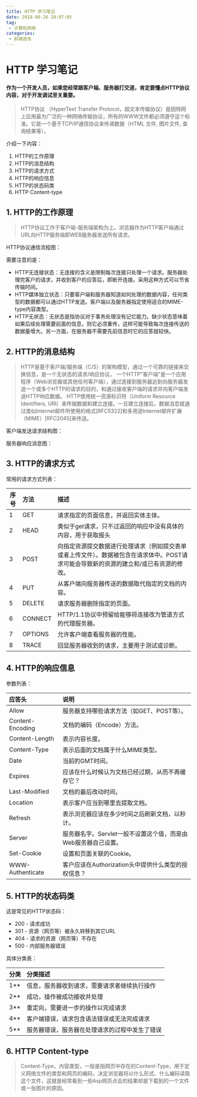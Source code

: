 ```yaml
---
title: HTTP 学习笔记
date: 2018-06-26 20:07:05
tag:
 - 计算机网络
categories:
 - 前端进击
---
```

# HTTP 学习笔记
#### 作为一个开发人员，如果您经常跟客户端、服务器打交道，肯定要懂点HTTP协议内容，对于开发调试至关重要。

>HTTP协议 （HyperText Transfer Protocol，超文本传输协议）是因特网上应用最为广泛的一种网络传输协议，所有的WWW文件都必须遵守这个标准。它是一个基于TCP/IP通信协议来传递数据（HTML 文件, 图片文件, 查询结果等）。

介绍一下内容：
1.  HTTP的工作原理
2.  HTTP的消息结构
3.  HTTP的请求方式
4.  HTTP的响应信息
5.  HTTP的状态码类
6.  HTTP Content-type

## 1. HTTP的工作原理

>HTTP协议工作于客户端-服务端架构为上。浏览器作为HTTP客户端通过URL向HTTP服务端即WEB服务器发送所有请求。

HTTP协议通信流程图：

<CustomImage src='/growth-record/computer/network/http-01.png' />

需要注意的是：

- HTTP无连接状态：无连接的含义是限制每次连接只处理一个请求。服务器处理完客户的请求，并收到客户的应答后，即断开连接。采用这种方式可以节省传输时间。
- HTTP媒体独立状态：只要客户端和服务器知道如何处理的数据内容，任何类型的数据都可以通过HTTP发送。客户端以及服务器指定使用适合的MIME-type内容类型。
-  HTTP无状态：无状态是指协议对于事务处理没有记忆能力。缺少状态意味着如果后续处理需要前面的信息，则它必须重传，这样可能导致每次连接传送的数据量增大。另一方面，在服务器不需要先前信息时它的应答就较快。

## 2. HTTP的消息结构

>HTTP是基于客户端/服务端（C/S）的架构模型，通过一个可靠的链接来交换信息，是一个无状态的请求/响应协议。
>一个HTTP"客户端"是一个应用程序（Web浏览器或其他任何客户端），通过连接到服务器达到向服务器发送一个或多个HTTP的请求的目的，和通过接收客户端的请求并向客户端发送HTTP响应数据。
>HTTP使用统一资源标识符（Uniform Resource Identifiers, URI）来传输数据和建立连接。一旦建立连接后，数据消息就通过类似Internet邮件所使用的格式[RFC5322]和多用途Internet邮件扩展（MIME）[RFC2045]来传送。

客户端发送请求结构图：

<CustomImage src='/growth-record/computer/network/http-02.png' />

服务器响应消息图：

<CustomImage src='/growth-record/computer/network/http-03.png' />

## 3.  HTTP的请求方式

常用的请求方式列表：

| 序号  | 方法	| 描述 |
|-------------|:----------|:-------|
|1	 |GET	|请求指定的页面信息，并返回实体主体。|
|2	|HEAD	|类似于get请求，只不过返回的响应中没有具体的内容，用于获取报头|
|3    |	POST	|向指定资源提交数据进行处理请求（例如提交表单或者上传文件）。数据被包含在请求体中。POST请求可能会导致新的资源的建立和/或已有资源的修改。|
|4	|PUT	|从客户端向服务器传送的数据取代指定的文档的内容。|
|5	|DELETE	|请求服务器删除指定的页面。|
|6	|CONNECT	|HTTP/1.1协议中预留给能够将连接改为管道方式的代理服务器。|
|7	|OPTIONS	|允许客户端查看服务器的性能。|
|8	|TRACE	|回显服务器收到的请求，主要用于测试或诊断。|

## 4.  HTTP的响应信息

参数列表：

|应答头|说明|
|:-------|:-------|
|Allow|	服务器支持哪些请求方法（如GET、POST等）。|
|Content-Encoding	|文档的编码（Encode）方法。|
|Content-Length	|表示内容长度。|
|Content-Type	|表示后面的文档属于什么MIME类型。|
|Date	|当前的GMT时间。|
|Expires	|应该在什么时候认为文档已经过期，从而不再缓存它？|
|Last-Modified	|文档的最后改动时间。|
|Location|	表示客户应当到哪里去提取文档。|
|Refresh	|表示浏览器应该在多少时间之后刷新文档，以秒计。|
|Server	|服务器名字。Servlet一般不设置这个值，而是由Web服务器自己设置。|
|Set-Cookie	|设置和页面关联的Cookie。|
|WWW-Authenticate	|客户应该在Authorization头中提供什么类型的授权信息？|

## 5.  HTTP的状态码类

这是常见的HTTP状态码：

  -  200 - 请求成功
  -  301 - 资源（网页等）被永久转移到其它URL
  -  404 - 请求的资源（网页等）不存在
  -  500 - 内部服务器错误

具体分类表：

|分类	| 分类描述 |
|------------|:------------|
|1**|	信息，服务器收到请求，需要请求者继续执行操作|
|2**	|成功，操作被成功接收并处理|
|3**	|重定向，需要进一步的操作以完成请求|
|4**	|客户端错误，请求包含语法错误或无法完成请求|
|5**	|服务器错误，服务器在处理请求的过程中发生了错误|

## 6.  HTTP Content-type

>Content-Type，内容类型，一般是指网页中存在的Content-Type，用于定义网络文件的类型和网页的编码，决定浏览器将以什么形式、什么编码读取这个文件，这就是经常看到一些Asp网页点击的结果却是下载到的一个文件或一张图片的原因。
